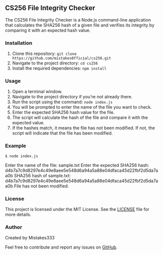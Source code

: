 ## CS256 File Integrity Checker

The CS256 File Integrity Checker is a Node.js command-line application that calculates the SHA256 hash of a given file and verifies its integrity by comparing it with an expected hash value.

### Installation

1. Clone this repository: `git clone https://github.com/mistakes0fficial/cs256.git`
2. Navigate to the project directory: `cd cs256`
3. Install the required dependencies: `npm install`

### Usage

1. Open a terminal window.
2. Navigate to the project directory if you're not already there.
3. Run the script using the command: `node index.js`
4. You will be prompted to enter the name of the file you want to check.
5. Enter the expected SHA256 hash value for the file.
6. The script will calculate the hash of the file and compare it with the expected value.
7. If the hashes match, it means the file has not been modified. If not, the script will indicate that the file has been modified.

### Example
```node
$ node index.js
```
Enter the name of the file: sample.txt
Enter the expected SHA256 hash: d4b7a7c9d8297e4c49e8aee5e548d6a94a5a88e04dfaca45d22fbf2d5da7aa0b
SHA256 hash of sample.txt: d4b7a7c9d8297e4c49e8aee5e548d6a94a5a88e04dfaca45d22fbf2d5da7aa0b
File has not been modified.


### License

This project is licensed under the MIT License. See the [LICENSE](LICENSE) file for more details.

### Author

Created by Mistakes333

Feel free to contribute and report any issues on [GitHub](https://github.com/mistakes0fficial/cs256).

